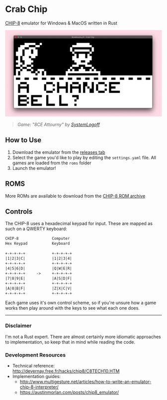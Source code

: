 # Crab Chip
[CHIP-8](https://en.wikipedia.org/wiki/CHIP-8) emulator for Windows & MacOS written in Rust

![Preview](/assets/screenshot.png)
> *Game: "8CE Attourny" by [SystemLogoff](https://systemlogoff.com/)*

## How to Use
1. Download the emulator from the [releases tab](https://github.com/DarylPinto/crab-chip/releases)
2. Select the game you'd like to play by editing the `settings.yaml` file. All games are loaded from the `roms` folder
3. Launch the emulator!

## ROMS
More ROMs are available to download from the [CHIP-8 ROM archive](https://github.com/JohnEarnest/chip8Archive/tree/master/roms)

## Controls
The CHIP-8 uses a hexadecimal keypad for input. These are mapped as such on a QWERTY keyboard:
```
CHIP-8               Computer
Hex Keypad           Keyboard

+-+-+-+-+            +-+-+-+-+
|1|2|3|C|            |1|2|3|4|
+-+-+-+-+            +-+-+-+-+
|4|5|6|D|            |Q|W|E|R|
+-+-+-+-+     ->     +-+-+-+-+
|7|8|9|E|            |A|S|D|F|
+-+-+-+-+            +-+-+-+-+
|A|0|B|F|            |Z|X|C|V|
+-+-+-+-+            +-+-+-+-+
```
Each game uses it's own control scheme, so if you're unsure how a game works then play around with the keys to see what each one does.

___

### Disclaimer
I'm not a Rust expert. There are almost certainly more idiomatic approaches to implementation, so keep that in mind while reading the code.

### Development Resources
* Technical reference: http://devernay.free.fr/hacks/chip8/C8TECH10.HTM
* Implementation guides:
	* http://www.multigesture.net/articles/how-to-write-an-emulator-chip-8-interpreter/
	* https://austinmorlan.com/posts/chip8_emulator/
